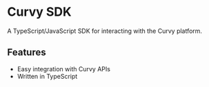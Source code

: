 # Curvy SDK

A TypeScript/JavaScript SDK for interacting with the Curvy platform.

## Features

- Easy integration with Curvy APIs
- Written in TypeScript
